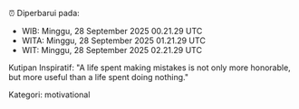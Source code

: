 ⏰ Diperbarui pada:
- WIB: Minggu, 28 September 2025 00.21.29 UTC
- WITA: Minggu, 28 September 2025 01.21.29 UTC
- WIT: Minggu, 28 September 2025 02.21.29 UTC

Kutipan Inspiratif:
"A life spent making mistakes is not only more honorable, but more useful than a life spent doing nothing."


Kategori: motivational

